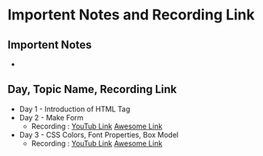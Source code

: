 # Importent Notes and Recording Link 

## Importent Notes
- 

## Day, Topic Name, Recording Link
- Day 1 - Introduction of HTML Tag 
- Day 2 - Make Form 
    - Recording : [YouTub Link](https://www.youtube.com/watch?v=pLkbk4t7iVs) [Awesome Link](https://www.awesomescreenshot.com/video/24103511?key=2bbf757ed2b0f67111935755e7a9b603)
- Day 3 - CSS Colors, Font Properties, Box Model
    - Recording : [YouTub Link](https://www.youtube.com/watch?v=Q7ADbsAnwXM) [Awesome Link](https://www.awesomescreenshot.com/video/24139536?key=5b42efc595c85460eab83dabb3db5900)